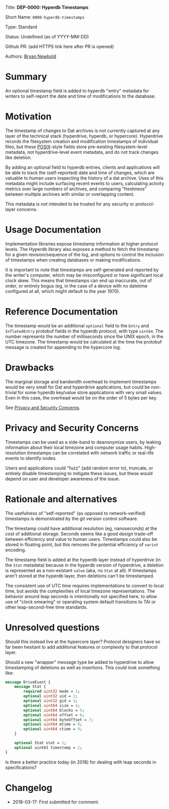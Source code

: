 
Title: **DEP-0000: Hyperdb Timestamps**

Short Name: `0000-hyperdb-timestamps`

Type: Standard

Status: Undefined (as of YYYY-MM-DD)

Github PR: (add HTTPS link here after PR is opened)

Authors: [Bryan Newbold](https://github.com/bnewbold)


# Summary
[summary]: #summary

An optional timestamp field is added to hyperdb "entry" metadata for writers to
self-report the date and time of modifications to the database.


# Motivation
[motivation]: #motivation

The timestamp of changes to Dat archives is not currently captured at any layer
of the technical stack (hyperdrive, hyperdb, or hypercore). Hyperdrive records
the filesystem creation and modification timestamps of individual files, but
these [POSIX][posix]-style fields store pre-existing filesystem-level metadata,
not hyperdrive-level event metadata, and do not track changes like deletion.

By adding an optional field to hyperdb entries, clients and applications will
be able to track the (self-reported) date and time of changes, which are
valuable to human users inspecting the history of a dat archive. Uses of this
metadata might include surfacing recent events to users, calculating activity
metrics over large numbers of archives, and comparing "freshness" between
multiple archives with similar or overlapping content.

This metadata is *not* intended to be trusted for any security or
protocol-layer concerns.

[POSIX]: https://en.wikipedia.org/wiki/POSIX


# Usage Documentation
[usage-documentation]: #usage-documentation

Implementation libraries expose timestamp information at higher protocol
levels. The Hyperdb library also exposes a method to fetch the timestamp for a
given revision/sequence of the log, and options to control the inclusion of
timestamps when creating databases or making modifications.

It is important to note that timestamps are self-generated and reported by the
writer's computer, which may be misconfigured or have significant local clock
skew. This means that timestamps can end up inaccurate, out of order, or
entirely bogus (eg, in the case of a device with no datetime configured at all,
which might default to the year 1970).


# Reference Documentation
[reference-documentation]: #reference-documentation

The timestamp would be an additional `optional` field to the `Entry` and
`InflatedEntry` protobuf fields in the hyperdb protocol, with type `uint64`.
The number represents the number of milliseconds since the UNIX epoch, in the
UTC timezone. The timestamp would be calculated at the time the protobuf
message is created for appending to the hypercore log.


# Drawbacks
[drawbacks]: #drawbacks

The marginal storage and bandwidth overhead to implement timestamps would be
very small for Dat and hyperdrive applications, but could be non-trivial for
some hyperdb key/value store applications with very small values. Even in this
case, the overhead would be on the order of 5 bytes per key.

See [Privacy and Security Concerns][privacy].


# Privacy and Security Concerns
[privacy]: #privacy

Timestamps can be used as a side-band to deanonymize users, by leaking
information about their local timezone and computer usage habits.
High-resolution timestamps can be correlated with network traffic or real-life
events to identify nodes.

Users and applications could "fuzz" (add random error to), truncate, or
entirely disable timestamping to mitigate these issues, but these would depend
on user and developer awareness of the issue.


# Rationale and alternatives
[alternatives]: #alternatives

The usefulness of "self-reported" (as opposed to network-verified) timestamps
is demonstrated by the git version control software.

The timestamp could have additional resolution (eg, nanoseconds) at the cost of
additional storage. Seconds seems like a good design trade-off between
efficiency and value to human users. Timestamps could also be stored in
floating point, but this removes the potential efficiency of `varint` encoding.

The timestamp field is added at the hyperdb layer instead of hyperdrive (in the
`Stat` metadata) because in the hyperdb version of hyperdrive, a deletion is
represented as a non-existant `value` (aka, no  `Stat` at all). If timestamps
aren't stored at the hyperdb layer, then deletions can't be timestamped.

The consistent use of UTC time requires implementations to convert to local
time, but avoids the complexities of local timezone representations. The
behavior around leap seconds is intentionally not specified here, to allow use
of "clock smearing" or operating system default transitions to TAI or other
leap-second-free time standards.


# Unresolved questions
[unresolved]: #unresolved-questions

Should this instead live at the hypercore layer? Protocol designers have so far
been hesitant to add additional features or complexity to that protocol layer.

Should a new "wrapper" message type be added to hyperdrive to allow
timestamping of deletions as well as insertions. This could look something
like:

```protobuf
message DriveEvent {
    message Stat {
        required uint32 mode = 1;
        optional uint32 uid = 2;
        optional uint32 gid = 3;
        optional uint64 size = 4;
        optional uint64 blocks = 5;
        optional uint64 offset = 6;
        optional uint64 byteOffset = 7;
        optional uint64 mtime = 8;
        optional uint64 ctime = 9;
    }

    optional Stat stat = 1;
    optional uint63 timestamp = 2;
}
```

Is there a better practice today (in 2018) for dealing with leap seconds in
specifications?


# Changelog
[changelog]: #changelog

- 2018-03-17: First submitted for comment.

